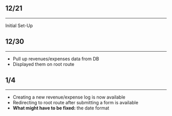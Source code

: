 ## 12/21
---
Initial Set-Up

## 12/30
---
* Pull up revenues/expenses data from DB
* Displayed them on root route

## 1/4
---
* Creating a new revenue/expense log is now available
* Redirecting to root route after submitting a form is available
* **What might have to be fixed:** the date format